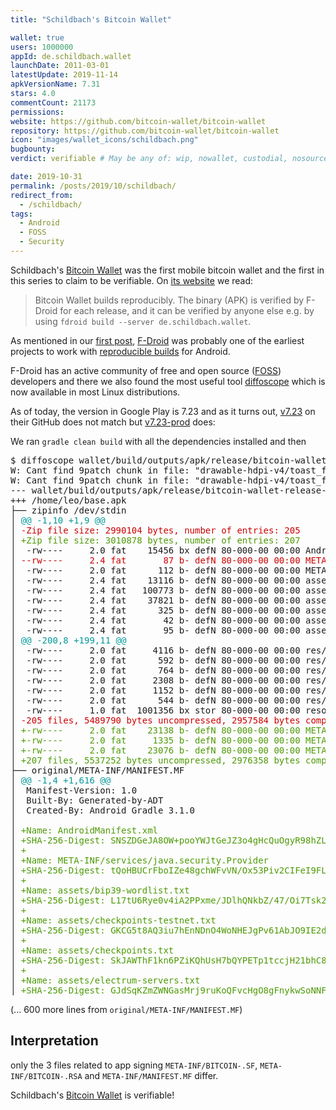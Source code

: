 ```yaml
---
title: "Schildbach's Bitcoin Wallet"

wallet: true
users: 1000000
appId: de.schildbach.wallet
launchDate: 2011-03-01
latestUpdate: 2019-11-14
apkVersionName: 7.31
stars: 4.0
commentCount: 21173
permissions:
website: https://github.com/bitcoin-wallet/bitcoin-wallet
repository: https://github.com/bitcoin-wallet/bitcoin-wallet
icon: "images/wallet_icons/schildbach.png"
bugbounty:
verdict: verifiable # May be any of: wip, nowallet, custodial, nosource, nonverifiable, verifiable, bounty, cert1, cert2, cert3

date: 2019-10-31
permalink: /posts/2019/10/schildbach/
redirect_from:
  - /schildbach/
tags:
  - Android
  - FOSS
  - Security
---
```


Schildbach's
[Bitcoin Wallet](https://play.google.com/store/apps/details?id=de.schildbach.wallet)
was the first mobile bitcoin wallet and the first in this series to claim to be
verifiable. On [its website](https://wallet.schildbach.de/) we read:

> Bitcoin Wallet builds reproducibly. The binary (APK) is verified by F-Droid
> for each release, and it can be verified by anyone else e.g. by using
> `fdroid build --server de.schildbach.wallet`.

As mentioned in our [first post](/first-post/), [F-Droid](https://f-droid.org/)
was probably one of the earliest projects to work with
[reproducible builds](https://f-droid.org/docs/Reproducible_Builds/?title=Deterministic,_Reproducible_Builds)
for Android.

F-Droid has an active community of free and open source ([FOSS](/tags/#foss))
developers and there we also found the most useful tool [diffoscope](https://diffoscope.org/)
which is now available in most Linux distributions.

As of today, the version in Google Play is 7.23 and as it turns out,
[v7.23](https://github.com/bitcoin-wallet/bitcoin-wallet/tree/v7.23) on their
GitHub does not match but
[v7.23-prod](https://github.com/bitcoin-wallet/bitcoin-wallet/tree/v7.23-prod)
does:

We ran `gradle clean build` with all the dependencies installed and then

<div class="language-plaintext highlighter-rouge">
<div class="highlight">
<pre class="highlight">$ diffoscope wallet/build/outputs/apk/release/bitcoin-wallet-release-unsigned.apk ~/base.apk
W: Cant find 9patch chunk in file: &quot;drawable-hdpi-v4/toast_frame.9.png&quot;. Renaming it to *.png.                                                                  |    0%                             ETA:  --:--:--
W: Cant find 9patch chunk in file: &quot;drawable-hdpi-v4/toast_frame.9.png&quot;. Renaming it to *.png.
--- wallet/build/outputs/apk/release/bitcoin-wallet-release-unsigned.apk
+++ /home/leo/base.apk
├── zipinfo /dev/stdin
│ <font color="#06989A">@@ -1,10 +1,9 @@</font>
│ <font color="#CC0000">-Zip file size: 2990104 bytes, number of entries: 205</font>
│ <font color="#4E9A06">+Zip file size: 3010878 bytes, number of entries: 207</font>
│  -rw----     2.0 fat    15456 bx defN 80-000-00 00:00 AndroidManifest.xml
│ <font color="#CC0000">--rw----     2.4 fat       87 b- defN 80-000-00 00:00 META-INF/MANIFEST.MF</font>
│  -rw----     2.0 fat      112 b- defN 80-000-00 00:00 META-INF/services/java.security.Provider
│  -rw----     2.4 fat    13116 b- defN 80-000-00 00:00 assets/bip39-wordlist.txt
│  -rw----     2.4 fat   100773 b- defN 80-000-00 00:00 assets/checkpoints-testnet.txt
│  -rw----     2.4 fat    37821 b- defN 80-000-00 00:00 assets/checkpoints.txt
│  -rw----     2.4 fat      325 b- defN 80-000-00 00:00 assets/electrum-servers.txt
│  -rw----     2.4 fat       42 b- defN 80-000-00 00:00 assets/fees-testnet.txt
│  -rw----     2.4 fat       95 b- defN 80-000-00 00:00 assets/fees.txt
│ <font color="#06989A">@@ -200,8 +199,11 @@</font>
│  -rw----     2.0 fat     4116 b- defN 80-000-00 00:00 res/xml/preference_about.xml
│  -rw----     2.0 fat      592 b- defN 80-000-00 00:00 res/xml/preference_diagnostics.xml
│  -rw----     2.0 fat      764 b- defN 80-000-00 00:00 res/xml/preference_headers.xml
│  -rw----     2.0 fat     2308 b- defN 80-000-00 00:00 res/xml/preference_settings.xml
│  -rw----     2.0 fat     1152 b- defN 80-000-00 00:00 res/xml/shortcuts.xml
│  -rw----     2.0 fat      544 b- defN 80-000-00 00:00 res/xml/wallet_balance_widget.xml
│  -rw----     1.0 fat  1001356 bx stor 80-000-00 00:00 resources.arsc
│ <font color="#CC0000">-205 files, 5489790 bytes uncompressed, 2957584 bytes compressed:  46.1%</font>
│ <font color="#4E9A06">+-rw----     2.0 fat    23138 b- defN 80-000-00 00:00 META-INF/BITCOIN-.SF</font>
│ <font color="#4E9A06">+-rw----     2.0 fat     1335 b- defN 80-000-00 00:00 META-INF/BITCOIN-.RSA</font>
│ <font color="#4E9A06">+-rw----     2.0 fat    23076 b- defN 80-000-00 00:00 META-INF/MANIFEST.MF</font>
│ <font color="#4E9A06">+207 files, 5537252 bytes uncompressed, 2976358 bytes compressed:  46.3%</font>
├── original/META-INF/MANIFEST.MF
│ <font color="#06989A">@@ -1,4 +1,616 @@</font>
│  Manifest-Version: 1.0
│  Built-By: Generated-by-ADT
│  Created-By: Android Gradle 3.1.0
│  
│ <font color="#4E9A06">+Name: AndroidManifest.xml</font>
│ <font color="#4E9A06">+SHA-256-Digest: SNSZDGeJA8OW+pooYWJtGeJZ3o4gHcQuOgyR98hZL00=</font>
│ <font color="#4E9A06">+</font>
│ <font color="#4E9A06">+Name: META-INF/services/java.security.Provider</font>
│ <font color="#4E9A06">+SHA-256-Digest: tQoHBUCrFboIZe48gchWFvVN/Ox53Piv2CIFeI9FLaw=</font>
│ <font color="#4E9A06">+</font>
│ <font color="#4E9A06">+Name: assets/bip39-wordlist.txt</font>
│ <font color="#4E9A06">+SHA-256-Digest: L17tU6Rye0v4iA2PPxme/JDlhQNkbZ/47/Oi7Tsk29o=</font>
│ <font color="#4E9A06">+</font>
│ <font color="#4E9A06">+Name: assets/checkpoints-testnet.txt</font>
│ <font color="#4E9A06">+SHA-256-Digest: GKCG5t8AQ3iu7hEnNDnO4WoNHEJgPv61AbJO9IE2dTg=</font>
│ <font color="#4E9A06">+</font>
│ <font color="#4E9A06">+Name: assets/checkpoints.txt</font>
│ <font color="#4E9A06">+SHA-256-Digest: SkJAWThF1kn6PZiKQhUsH7bQYPETp1tccjH21bhC8A4=</font>
│ <font color="#4E9A06">+</font>
│ <font color="#4E9A06">+Name: assets/electrum-servers.txt</font>
│ <font color="#4E9A06">+SHA-256-Digest: GJdSqKZmZWNGasMrj9ruKoQFvcHgO8gFnykwSoNNF5Q=</font>
</pre>
</div>
</div>

(... 600 more lines from `original/META-INF/MANIFEST.MF`)


Interpretation
--------------

only the 3 files related to app signing `META-INF/BITCOIN-.SF`,
`META-INF/BITCOIN-.RSA` and `META-INF/MANIFEST.MF` differ.

Schildbach's
[Bitcoin Wallet](https://play.google.com/store/apps/details?id=de.schildbach.wallet)
is verifiable!
